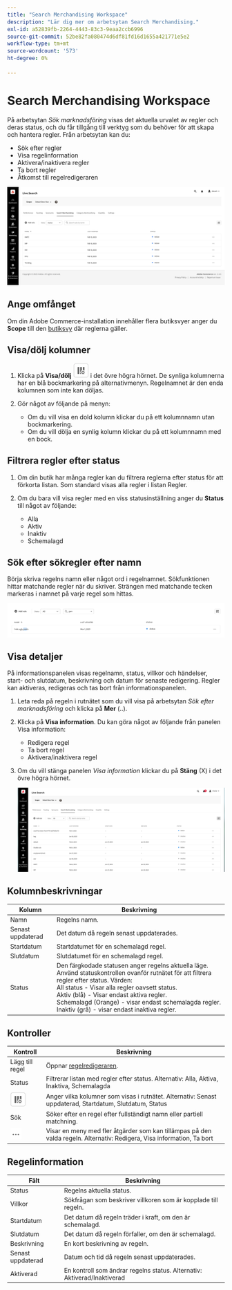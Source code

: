 ```yaml
---
title: "Search Merchandising Workspace"
description: "Lär dig mer om arbetsytan Search Merchandising."
exl-id: a52839fb-2264-4443-83c3-9eaa2ccb6996
source-git-commit: 52be82fa080474d6df81fd16d1655a421771e5e2
workflow-type: tm+mt
source-wordcount: '573'
ht-degree: 0%

---
```


# Search Merchandising Workspace

På arbetsytan *Sök marknadsföring* visas det aktuella urvalet av regler och deras status, och du får tillgång till verktyg som du behöver för att skapa och hantera regler. Från arbetsytan kan du:

* Sök efter regler
* Visa regelinformation
* Aktivera/inaktivera regler
* Ta bort regler
* Åtkomst till regelredigeraren

![Söka efter marknadsföring av Workspace](assets/rules-workspace.png)

## Ange omfånget

Om din Adobe Commerce-installation innehåller flera butiksvyer anger du **Scope** till den [butiksvy](https://experienceleague.adobe.com/docs/commerce-admin/start/setup/websites-stores-views.html#scope-settings) där reglerna gäller.

## Visa/dölj kolumner

1. Klicka på **Visa/dölj** ![Kolumnväljaren](assets/btn-show-hide-columns.png) i det övre högra hörnet.
De synliga kolumnerna har en blå bockmarkering på alternativmenyn. Regelnamnet är den enda kolumnen som inte kan döljas.

1. Gör något av följande på menyn:

   * Om du vill visa en dold kolumn klickar du på ett kolumnnamn utan bockmarkering.
   * Om du vill dölja en synlig kolumn klickar du på ett kolumnnamn med en bock.

## Filtrera regler efter status

1. Om din butik har många regler kan du filtrera reglerna efter status för att förkorta listan. Som standard visas alla regler i listan Regler.

1. Om du bara vill visa regler med en viss statusinställning anger du **Status** till något av följande:

   * Alla
   * Aktiv
   * Inaktiv
   * Schemalagd

## Sök efter sökregler efter namn

Börja skriva regelns namn eller något ord i regelnamnet.
Sökfunktionen hittar matchande regler när du skriver. Strängen med matchande tecken markeras i namnet på varje regel som hittas.

![Regler - hitta efter namn](assets/rules-workspace-search-name.png)

## Visa detaljer

På informationspanelen visas regelnamn, status, villkor och händelser, start- och slutdatum, beskrivning och datum för senaste redigering. Regler kan aktiveras, redigeras och tas bort från informationspanelen.

1. Leta reda på regeln i rutnätet som du vill visa på arbetsytan *Sök efter marknadsföring* och klicka på **Mer** (..).
1. Klicka på **Visa information**.
Du kan göra något av följande från panelen Visa information:

   * Redigera regel
   * Ta bort regel
   * Aktivera/inaktivera regel

1. Om du vill stänga panelen *Visa information* klickar du på **Stäng** (X) i det övre högra hörnet.

   ![Regel - information](assets/rules-workspace-details.png)

## Kolumnbeskrivningar

| Kolumn | Beskrivning |
|--- |--- |
| Namn | Regelns namn. |
| Senast uppdaterad | Det datum då regeln senast uppdaterades. |
| Startdatum | Startdatumet för en schemalagd regel. |
| Slutdatum | Slutdatumet för en schemalagd regel. |
| Status | Den färgkodade statusen anger regelns aktuella läge. Använd statuskontrollen ovanför rutnätet för att filtrera regler efter status. Värden:<br />All status - Visar alla regler oavsett status.<br />Aktiv (blå) - Visar endast aktiva regler.<br />Schemalagd (Orange) - visar endast schemalagda regler.<br />Inaktiv (grå) - visar endast inaktiva regler. |

## Kontroller

| Kontroll | Beskrivning |
|--- |--- |
| Lägg till regel | Öppnar [regelredigeraren](rules-add.md). |
| Status | Filtrerar listan med regler efter status. Alternativ: Alla, Aktiva, Inaktiva, Schemalagda |
| ![Kolumnväljare](assets/btn-show-hide-columns.png) | Anger vilka kolumner som visas i rutnätet. Alternativ: Senast uppdaterad, Startdatum, Slutdatum, Status |
| Sök | Söker efter en regel efter fullständigt namn eller partiell matchning. |
| ![Fler väljare](assets/btn-more.png) | Visar en meny med fler åtgärder som kan tillämpas på den valda regeln. Alternativ: Redigera, Visa information, Ta bort |

## Regelinformation

| Fält | Beskrivning |
|--- |--- |
| Status | Regelns aktuella status. |
| Villkor | Sökfrågan som beskriver villkoren som är kopplade till regeln. |
| Startdatum | Det datum då regeln träder i kraft, om den är schemalagd. |
| Slutdatum | Det datum då regeln förfaller, om den är schemalagd. |
| Beskrivning | En kort beskrivning av regeln. |
| Senast uppdaterad | Datum och tid då regeln senast uppdaterades. |
| Aktiverad | En kontroll som ändrar regelns status. Alternativ: Aktiverad/Inaktiverad |
